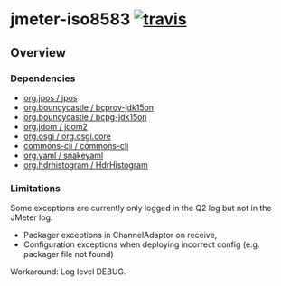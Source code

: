 # jmeter-iso8583 [![travis][travis-image]][travis-url]

[travis-image]: https://travis-ci.org/tilln/jmeter-iso8583.svg?branch=master
[travis-url]: https://travis-ci.com/tilln/jmeter-iso8583

Overview
------------

### Dependencies

* [org.jpos / jpos](https://search.maven.org/remotecontent?filepath=org/jpos/jpos/2.1.3/jpos-2.1.3.jar)
* [org.bouncycastle / bcprov-jdk15on](https://search.maven.org/remotecontent?filepath=org/bouncycastle/bcprov-jdk15on/1.61/bcprov-jdk15on-1.61.jar)
* [org.bouncycastle / bcpg-jdk15on](https://search.maven.org/remotecontent?filepath=org/bouncycastle/bcpg-jdk15on/1.61/bcpg-jdk15on-1.61.jar)
* [org.jdom / jdom2](https://search.maven.org/remotecontent?filepath=org/jdom/jdom2/2.0.6/jdom2-2.0.6.jar)
* [org.osgi / org.osgi.core](https://search.maven.org/remotecontent?filepath=org/osgi/org.osgi.core/6.0.0/org.osgi.core-6.0.0.jar)
* [commons-cli / commons-cli](https://search.maven.org/remotecontent?filepath=commons-cli/commons-cli/1.4/commons-cli-1.4.jar)
* [org.yaml / snakeyaml](https://search.maven.org/remotecontent?filepath=org/yaml/snakeyaml/1.24/snakeyaml-1.24.jar)
* [org.hdrhistogram / HdrHistogram](https://search.maven.org/remotecontent?filepath=org/hdrhistogram/HdrHistogram/2.1.11/HdrHistogram-2.1.11.jar)
    
### Limitations

Some exceptions are currently only logged in the Q2 log but not in the JMeter log:
- Packager exceptions in ChannelAdaptor on receive,
- Configuration exceptions when deploying incorrect config (e.g. packager file not found)

Workaround: Log level DEBUG.
